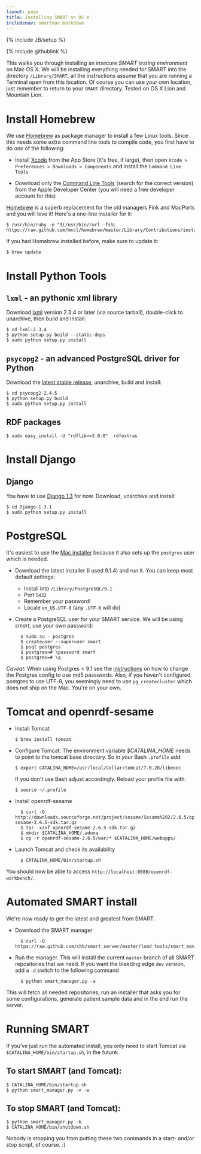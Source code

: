 ```yaml
---
layout: page
title: Installing SMART on OS X
includenav: smartnav.markdown
---
```


{% include JB/setup %}

<div class='simple_small_box'>{% include githublink %}</div>

This walks you through installing an *insecure SMART testing environment* on
Mac OS X. We will be installing everything needed for SMART into the directory
`/Library/SMART`, all the instructions assume that you are running a Terminal
open from this location. Of course you can use your own location, just remember
to return to your `SMART` directory. Tested on OS X Lion and Mountain Lion.

# Install Homebrew

We use [Homebrew][] as package manager to install a few Linux tools. Since this
needs some extra command line tools to compile code, you first have to do
*one* of the following:

* Install [Xcode][] from the App Store (it's free, if large), then open
  `Xcode > Preferences > Downloads > Components` and install the `Command Line
  Tools`

* Download only the [Command Line Tools][] (search for the correct version) from
  the Apple Developer Center (you will need a free developer account for this)


[Homebrew][] is a superb replacement for the old managers Fink and MacPorts and
you will love it! Here's a one-line installer for it:

    $ /usr/bin/ruby -e "$(/usr/bin/curl -fsSL https://raw.github.com/mxcl/homebrew/master/Library/Contributions/install_homebrew.rb)"

If you had Homebrew installed before, make sure to update it:

    $ brew update

[Homebrew]: http://mxcl.github.com/homebrew/
[Xcode]: http://itunes.apple.com/ch/app/xcode/id497799835?l=en&mt=12
[Command Line Tools]: https://developer.apple.com/downloads/index.action


# Install Python Tools 

## `lxml` - an pythonic xml library

Download [lxml][] version 2.3.4 or later (via source tarball), double-click to
unarchive, then build and install:

    $ cd lxml-2.3.4
    $ python setup.py build --static-deps
    $ sudo python setup.py install

## `psycopg2` - an advanced PostgreSQL driver for Python

Download the [latest stable release][psycopg], unarchive, build and install:

    $ cd psycopg2-2.4.5
    $ python setup.py build
    $ sudo python setup.py install

## RDF packages

    $ sudo easy_install -U "rdflib>=3.0.0"  rdfextras


# Install Django 

## Django

You have to use [Django 1.3][django] for now. Download, unarchive and install:

    $ cd Django-1.3.1
    $ sudo python setup.py install


[lxml]: http://pypi.python.org/pypi/lxml/2.3.4#downloads
[psycopg]: http://initd.org/psycopg/
[django]: https://www.djangoproject.com/download/


# PostgreSQL

It's easiest to use the [Mac installer][postgres-mac] because it also sets up
the `postgres` user which is needed.

* Download the latest installer (I used 9.1.4) and run it. You can keep most
  default settings:
  
  - Install into `/Library/PostgreSQL/9.1`
  - Port `5432`
  - Remember your password!
  - Locale `en_US.UTF-8` (any `.UTF-8` will do)

* Create a PostgreSQL user for your SMART service. We will be using *smart*,
  use your own password:
      
        $ sudo su - postgres
        $ createuser --superuser smart
        $ psql postgres
        $ postgres=# \password smart
        $ postgres=# \q

*Caveat*: When using Postgres < 9.1 see the [instructions][] on how to change
the Postgres config to use md5 passwords. Also, if you haven't configured
postgres to use UTF-8, you seemingly need to use `pg_createcluster` which does
not ship on the Mac. You're on your own.

[postgres-mac]: http://www.postgresql.org/download/macosx/
[instructions]: https://github.com/chb/smart_server


# Tomcat and openrdf-sesame

* Install Tomcat

      $ brew install tomcat

* Configure Tomcat: The environment variable *$CATALINA_HOME* needs to point
  to the tomcat base directory. So in your Bash `.profile` add:

      $ export CATALINA_HOME=/usr/local/Cellar/tomcat/7.0.28/libexec

  If you don't use Bash adjust accordingly. Reload your profile file with:

      $ source ~/.profile

* Install openrdf-sesame

        $ curl -O http://downloads.sourceforge.net/project/sesame/Sesame%202/2.6.5/openrdf-sesame-2.6.5-sdk.tar.gz
        $ tar -xzvf openrdf-sesame-2.6.5-sdk.tar.gz
        $ mkdir $CATALINA_HOME/.aduna
        $ cp -r openrdf-sesame-2.6.5/war/* $CATALINA_HOME/webapps/
          
* Launch Tomcat and check its availability
  
        $ CATALINA_HOME/bin/startup.sh
  
You should now be able to access `http://localhost:8080/openrdf-workbench/`.


# Automated SMART install

We're now ready to get the latest and greatest from SMART.

* Download the SMART manager
  
        $ curl -O https://raw.github.com/chb/smart_server/master/load_tools/smart_manager.py

* Run the manager. This will install the current `master` branch of all SMART
  repositories that we need. If you want the bleeding edge `dev` version, add a
  `-d` switch to the following command

        $ python smart_manager.py -a

This will fetch all needed repositories, run an installer that asks you for some
configurations, generate patient sample data and in the end run the server.


# Running SMART

If you've just run the automated install, you only need to start Tomcat via
`$CATALINA_HOME/bin/startup.sh`, in the future:

## To start SMART (and Tomcat):

    $ CATALINA_HOME/bin/startup.sh
    $ python smart_manager.py -v -w

## To stop SMART (and Tomcat):

    $ python smart_manager.py -k
    $ CATALINA_HOME/bin/shutdown.sh

Nobody is stopping you from putting these two commands in a start- and/or stop
script, of course. :)
